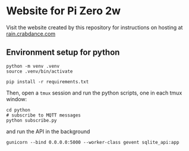 # Website for Pi Zero 2w

Visit the website created by this repository for instructions on hosting at [rain.crabdance.com](https://rain.crabdance.com/pages/info.html)

## Environment setup for python

```
python -m venv .venv
source .venv/bin/activate
```

```
pip install -r requirements.txt
```

Then, open a `tmux` session and run the python scripts, one in each tmux window:

```
cd python
# subscribe to MQTT messages
python subscribe.py
```
and run the API in the background
```
gunicorn --bind 0.0.0.0:5000 --worker-class gevent sqlite_api:app
```
